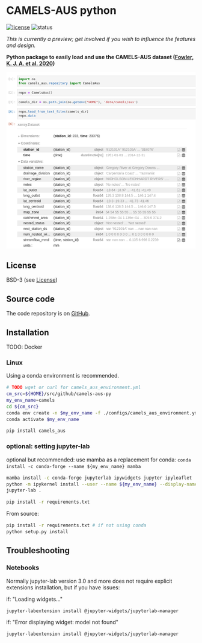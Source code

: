 # CAMELS-AUS python

[![license](https://img.shields.io/badge/license-BSD-blue.svg)](https://github.com/csiro-hydroinformatics/camels-aus-py/blob/master/LICENSE) ![status](https://img.shields.io/badge/status-alpha-orange.svg) 

_This is currently a preview; get involved if you wish to influence the features and design._

<!-- master: [![Build status - master](https://ci.appveyor.com/api/projects/status/vmwq7xarxxj8s564/branch/master?svg=true)](https://ci.appveyor.com/project/jmp75/camels-aus-py/branch/master) testing: [![Build status - devel](https://ci.appveyor.com/api/projects/status/vmwq7xarxxj8s564/branch/testing?svg=true)](https://ci.appveyor.com/project/jmp75/camels-aus-py/branch/testing) -->

**Python package to easily load and use the CAMELS-AUS dataset ([Fowler, K. J. A. et al. 2020](https://doi.org/10.5194/essd-2020-228))**

![Loading CAMELS-AUS from a notebook](./docs/img/rapid_camels_load.png "Loading CAMELS-AUS from a notebook")

## License

BSD-3 (see [License](https://github.com/csiro-hydroinformatics/camels-aus-py/blob/master/LICENSE))

## Source code

The code repository is on [GitHub](https://github.com/csiro-hydroinformatics/camels-aus-py).

## Installation

TODO: Docker

### Linux

Using a conda environment is recommended.

```bash
# TODO wget or curl for camels_aus_environment.yml
cm_src=${HOME}/src/github/camels-aus-py
my_env_name=camels
cd ${cm_src}
conda env create -n $my_env_name -f ./configs/camels_aus_environment.yml
conda activate $my_env_name 
```

```sh
pip install camels_aus
```

### optional: setting jupyter-lab

optional but recommended: use mamba as a replacement for conda: `conda install -c conda-forge --name ${my_env_name} mamba`

```sh
mamba install -c conda-forge jupyterlab ipywidgets jupyter ipyleaflet
python -m ipykernel install --user --name ${my_env_name} --display-name "CAMELS"
jupyter-lab .
```

```sh
pip install -r requirements.txt
```

From source:

```sh
pip install -r requirements.txt # if not using conda
python setup.py install
```

## Troubleshooting

### Notebooks

Normally jupyter-lab version 3.0 and more does not require explicit extensions installation, but if you have issues:

if: "Loading widgets..."

```sh
jupyter-labextension install @jupyter-widgets/jupyterlab-manager
```

if: "Error displaying widget: model not found"

```sh
jupyter-labextension install @jupyter-widgets/jupyterlab-manager
```

